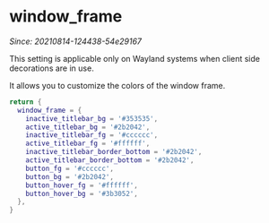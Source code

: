 # window_frame

*Since: 20210814-124438-54e29167*

This setting is applicable only on Wayland systems when client side decorations are in use.

It allows you to customize the colors of the window frame.

```lua
return {
  window_frame = {
    inactive_titlebar_bg = '#353535',
    active_titlebar_bg = '#2b2042',
    inactive_titlebar_fg = '#cccccc',
    active_titlebar_fg = '#ffffff',
    inactive_titlebar_border_bottom = '#2b2042',
    active_titlebar_border_bottom = '#2b2042',
    button_fg = '#cccccc',
    button_bg = '#2b2042',
    button_hover_fg = '#ffffff',
    button_hover_bg = '#3b3052',
  },
}
```
